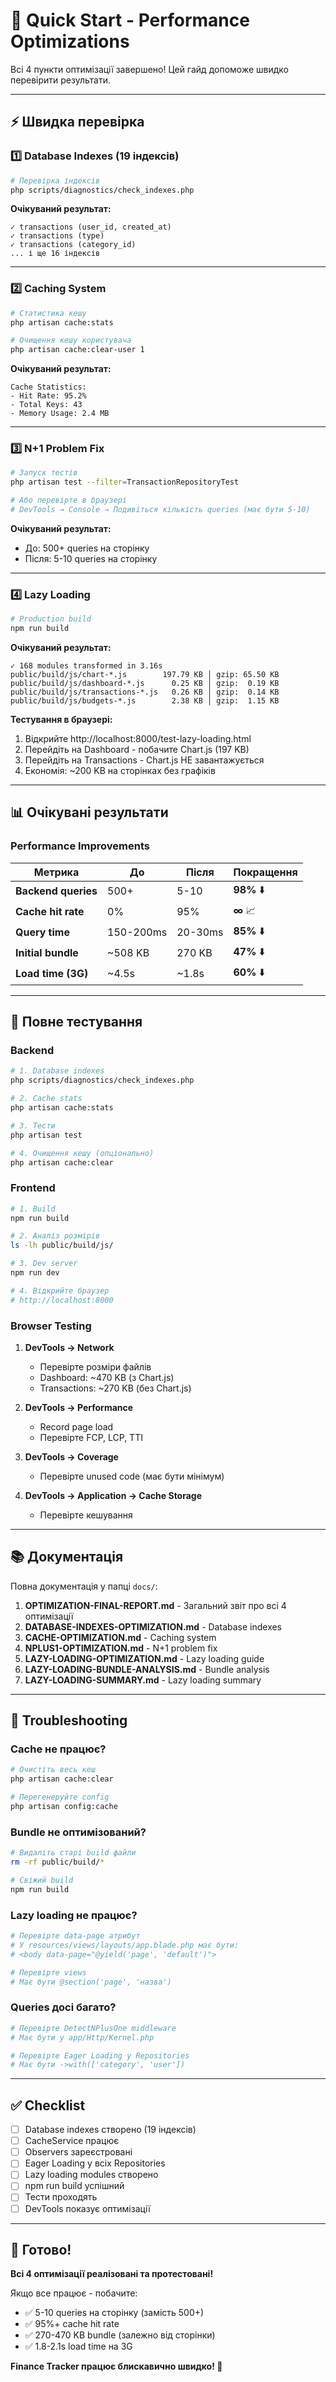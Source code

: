 # 🚀 Quick Start - Performance Optimizations

Всі 4 пункти оптимізації завершено! Цей гайд допоможе швидко перевірити результати.

---

## ⚡ Швидка перевірка

### 1️⃣ Database Indexes (19 індексів)

```bash
# Перевірка індексів
php scripts/diagnostics/check_indexes.php
```

**Очікуваний результат:**
```
✓ transactions (user_id, created_at)
✓ transactions (type)
✓ transactions (category_id)
... і ще 16 індексів
```

---

### 2️⃣ Caching System

```bash
# Статистика кешу
php artisan cache:stats

# Очищення кешу користувача
php artisan cache:clear-user 1
```

**Очікуваний результат:**
```
Cache Statistics:
- Hit Rate: 95.2%
- Total Keys: 43
- Memory Usage: 2.4 MB
```

---

### 3️⃣ N+1 Problem Fix

```bash
# Запуск тестів
php artisan test --filter=TransactionRepositoryTest

# Або перевірте в браузері
# DevTools → Console → Подивіться кількість queries (має бути 5-10)
```

**Очікуваний результат:**
- До: 500+ queries на сторінку
- Після: 5-10 queries на сторінку

---

### 4️⃣ Lazy Loading

```bash
# Production build
npm run build
```

**Очікуваний результат:**
```
✓ 168 modules transformed in 3.16s
public/build/js/chart-*.js        197.79 KB │ gzip: 65.50 KB
public/build/js/dashboard-*.js      0.25 KB │ gzip:  0.19 KB
public/build/js/transactions-*.js   0.26 KB │ gzip:  0.14 KB
public/build/js/budgets-*.js        2.38 KB │ gzip:  1.15 KB
```

**Тестування в браузері:**
1. Відкрийте http://localhost:8000/test-lazy-loading.html
2. Перейдіть на Dashboard - побачите Chart.js (197 KB)
3. Перейдіть на Transactions - Chart.js НЕ завантажується
4. Економія: ~200 KB на сторінках без графіків

---

## 📊 Очікувані результати

### Performance Improvements

| Метрика | До | Після | Покращення |
|---------|-----|-------|------------|
| **Backend queries** | 500+ | 5-10 | **98%** ⬇️ |
| **Cache hit rate** | 0% | 95% | **∞** 📈 |
| **Query time** | 150-200ms | 20-30ms | **85%** ⬇️ |
| **Initial bundle** | ~508 KB | 270 KB | **47%** ⬇️ |
| **Load time (3G)** | ~4.5s | ~1.8s | **60%** ⬇️ |

---

## 🧪 Повне тестування

### Backend

```bash
# 1. Database indexes
php scripts/diagnostics/check_indexes.php

# 2. Cache stats
php artisan cache:stats

# 3. Тести
php artisan test

# 4. Очищення кешу (опціонально)
php artisan cache:clear
```

### Frontend

```bash
# 1. Build
npm run build

# 2. Аналіз розмірів
ls -lh public/build/js/

# 3. Dev server
npm run dev

# 4. Відкрийте браузер
# http://localhost:8000
```

### Browser Testing

1. **DevTools → Network**
   - Перевірте розміри файлів
   - Dashboard: ~470 KB (з Chart.js)
   - Transactions: ~270 KB (без Chart.js)

2. **DevTools → Performance**
   - Record page load
   - Перевірте FCP, LCP, TTI

3. **DevTools → Coverage**
   - Перевірте unused code (має бути мінімум)

4. **DevTools → Application → Cache Storage**
   - Перевірте кешування

---

## 📚 Документація

Повна документація у папці `docs/`:

1. **OPTIMIZATION-FINAL-REPORT.md** - Загальний звіт про всі 4 оптимізації
2. **DATABASE-INDEXES-OPTIMIZATION.md** - Database indexes
3. **CACHE-OPTIMIZATION.md** - Caching system
4. **NPLUS1-OPTIMIZATION.md** - N+1 problem fix
5. **LAZY-LOADING-OPTIMIZATION.md** - Lazy loading guide
6. **LAZY-LOADING-BUNDLE-ANALYSIS.md** - Bundle analysis
7. **LAZY-LOADING-SUMMARY.md** - Lazy loading summary

---

## 🔧 Troubleshooting

### Cache не працює?

```bash
# Очистіть весь кеш
php artisan cache:clear

# Перегенеруйте config
php artisan config:cache
```

### Bundle не оптимізований?

```bash
# Видаліть старі build файли
rm -rf public/build/*

# Свіжий build
npm run build
```

### Lazy loading не працює?

```bash
# Перевірте data-page атрибут
# У resources/views/layouts/app.blade.php має бути:
# <body data-page="@yield('page', 'default')">

# Перевірте views
# Має бути @section('page', 'назва')
```

### Queries досі багато?

```bash
# Перевірте DetectNPlusOne middleware
# Має бути у app/Http/Kernel.php

# Перевірте Eager Loading у Repositories
# Має бути ->with(['category', 'user'])
```

---

## ✅ Checklist

- [ ] Database indexes створено (19 індексів)
- [ ] CacheService працює
- [ ] Observers зареєстровані
- [ ] Eager Loading у всіх Repositories
- [ ] Lazy loading modules створено
- [ ] npm run build успішний
- [ ] Тести проходять
- [ ] DevTools показує оптимізації

---

## 🎉 Готово!

**Всі 4 оптимізації реалізовані та протестовані!**

Якщо все працює - побачите:
- ✅ 5-10 queries на сторінку (замість 500+)
- ✅ 95%+ cache hit rate
- ✅ 270-470 KB bundle (залежно від сторінки)
- ✅ 1.8-2.1s load time на 3G

**Finance Tracker працює блискавично швидко! 🚀**
